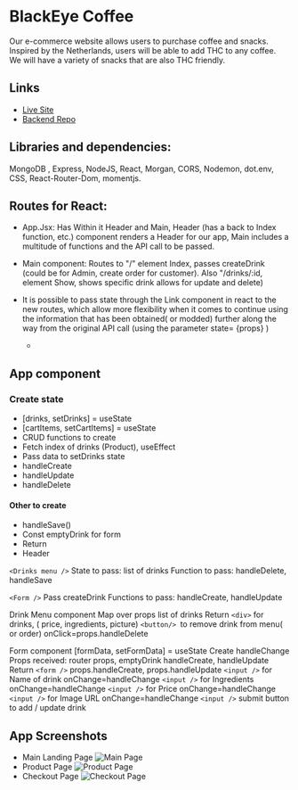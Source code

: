 # BlackEye Coffee

Our e-commerce website allows users to purchase coffee and snacks. Inspired by the Netherlands, users will be able to add THC to any coffee. We will have a variety of snacks that are also THC friendly.

## Links
- [Live Site](https://stunning-druid-cdf196.netlify.app/)
- [Backend Repo](https://github.com/benburgos/blackeye-coffee-backend)

## Libraries and dependencies:

MongoDB , Express, NodeJS, React, Morgan, CORS, Nodemon, dot.env, CSS, React-Router-Dom, momentjs. 


## Routes for React:
- App.Jsx: Has Within it Header and Main, Header (has a back to Index function, etc.) component renders a Header for our app, Main includes a multitude of functions and the API call to be passed.
- Main component: Routes to "/" element Index, passes createDrink (could be for Admin, create order for customer). Also "/drinks/:id, element Show, shows specific drink allows for update and delete)
- It is possible to pass state through the Link component in react to the new routes, which allow more flexibility when it comes to continue using the information that has been obtained( or modded) further along the way from the original API call (using the parameter state= {props} )

    - 

## App component

### Create state

- [drinks, setDrinks] = useState
- [cartItems, setCartItems] = useState
- CRUD functions to create
- Fetch index of drinks (Product), useEffect
- Pass data to setDrinks state
- handleCreate
- handleUpdate
- handleDelete

#### Other to create
- handleSave()
- Const emptyDrink for form
- Return
- Header

`<Drinks menu />`
State to pass: list of drinks
Function to pass: handleDelete, handleSave

`<Form />`
Pass createDrink
Functions to pass: handleCreate, handleUpdate

Drink Menu component
Map over props list of drinks
Return
`<div>` for drinks, ( price, ingredients, picture)
`<button/> `to remove drink from menu( or order)
onClick=props.handleDelete

Form component
[formData, setFormData] = useState
Create handleChange
Props received: router props, emptyDrink handleCreate, handleUpdate
Return
`<form />`
props.handleCreate, props.handleUpdate
`<input />` for Name of drink
onChange=handleChange
`<input />` for Ingredients
onChange=handleChange
`<input />` for Price
onChange=handleChange
`<input />` for Image URL
onChange=handleChange
`<input />` submit button to add / update drink

## App Screenshots
- Main Landing Page
![Main Page](https://i.imgur.com/oA94Zko.png)
- Product Page
![Product Page](https://i.imgur.com/2pieJS5.png)
- Checkout Page
![Checkout Page](https://i.imgur.com/fAky56m.png)